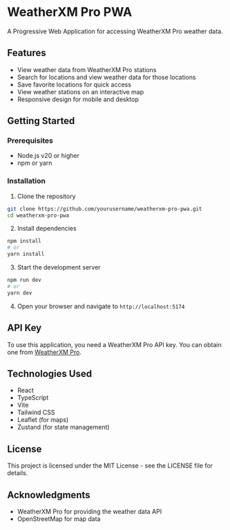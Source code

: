 # WeatherXM Pro PWA

A Progressive Web Application for accessing WeatherXM Pro weather data.

## Features

- View weather data from WeatherXM Pro stations
- Search for locations and view weather data for those locations
- Save favorite locations for quick access
- View weather stations on an interactive map
- Responsive design for mobile and desktop

## Getting Started

### Prerequisites

- Node.js v20 or higher
- npm or yarn

### Installation

1. Clone the repository
```bash
git clone https://github.com/yourusername/weatherxm-pro-pwa.git
cd weatherxm-pro-pwa
```

2. Install dependencies
```bash
npm install
# or
yarn install
```

3. Start the development server
```bash
npm run dev
# or
yarn dev
```

4. Open your browser and navigate to `http://localhost:5174`

## API Key

To use this application, you need a WeatherXM Pro API key. You can obtain one from [WeatherXM Pro](https://pro.weatherxm.com).

## Technologies Used

- React
- TypeScript
- Vite
- Tailwind CSS
- Leaflet (for maps)
- Zustand (for state management)

## License

This project is licensed under the MIT License - see the LICENSE file for details.

## Acknowledgments

- WeatherXM Pro for providing the weather data API
- OpenStreetMap for map data
